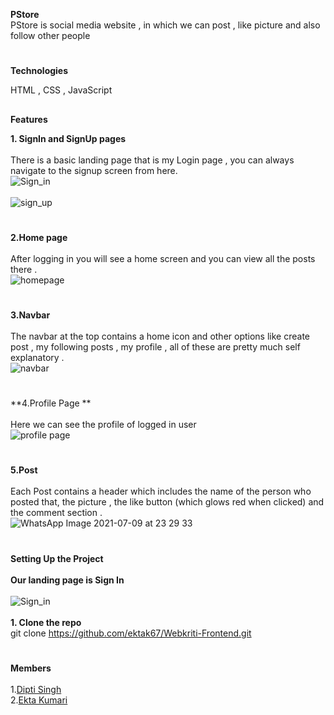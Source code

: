 **PStore**
<br>
PStore is social media  website , in which we can post , like picture and also follow other people <br>
#
**Technologies**<br>

HTML , CSS , JavaScript  
##

**Features** 

**1. SignIn and SignUp pages**<br><br>
There is a basic landing page that is my Login page , you can always navigate to the signup screen from here.<br>
![Sign_in](https://user-images.githubusercontent.com/82212464/125115104-83134c00-e108-11eb-9dfb-b97d78971c1b.png)
<br><br>
![sign_up](https://user-images.githubusercontent.com/82212464/125115413-ebfac400-e108-11eb-92c5-5833a19dc1e7.png)

#
**2.Home page** <br><br>
After logging in you will see a home screen and you can view all the posts there .<br>
![homepage](https://user-images.githubusercontent.com/82212464/125116467-624bf600-e10a-11eb-93c7-cb1fbe7b1e96.png)
#
**3.Navbar** <br><br>
The navbar at the top contains a home icon and other options like create post , my following posts , my profile , all of these are pretty much self explanatory .<br>
![navbar](https://user-images.githubusercontent.com/82212464/125115418-edc48780-e108-11eb-81ec-b988d09447c3.png)<br>
#
**4.Profile Page **<br><br>
Here we can see the profile of logged in user <br>
![profile page](https://user-images.githubusercontent.com/82212464/125116463-60823280-e10a-11eb-9215-44554bfb6553.png)

#
**5.Post** <br><br>
Each Post contains a header which includes the name of the person who posted that, the picture , the like button (which glows red when clicked) and the comment section .<br>
![WhatsApp Image 2021-07-09 at 23 29 33](https://user-images.githubusercontent.com/82212464/125119165-52361580-e10e-11eb-8cb9-90ebd25051ec.jpeg)


#

**Setting Up the Project**<br><br>
     **Our landing page is Sign In** <br> <br>
     ![Sign_in](https://user-images.githubusercontent.com/82212464/125115104-83134c00-e108-11eb-9dfb-b97d78971c1b.png)<br><br>
**1. Clone the repo**<br>
git clone https://github.com/ektak67/Webkriti-Frontend.git
#
**Members**<br><br>
1.[Dipti Singh](https://github.com/Dipti1202)<br>
2.[Ekta Kumari](https://github.com/ektak67)
